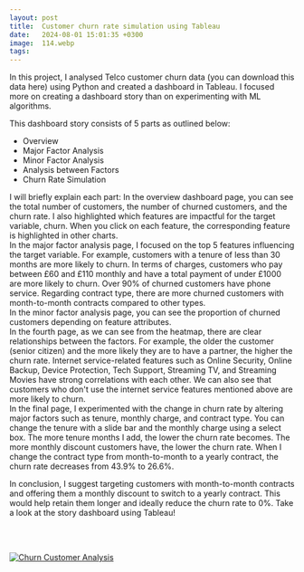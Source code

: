 ```yaml
---
layout: post
title:  Customer churn rate simulation using Tableau
date:   2024-08-01 15:01:35 +0300
image:  114.webp
tags:   
---
```

<!--https://heung-bae-lee.github.io/2020/02/01/NLP_05/-->
In this project, I analysed Telco customer churn data (you can download this data here) using Python and created a dashboard in Tableau. I focused more on creating a dashboard story than on experimenting with ML algorithms.

This dashboard story consists of 5 parts as outlined below:
* Overview
* Major Factor Analysis
* Minor Factor Analysis
* Analysis between Factors
* Churn Rate Simulation

I will briefly explain each part:
In the overview dashboard page, 
you can see the total number of customers, the number of churned customers, and the churn rate. I also highlighted which features are impactful for the target variable, churn. When you click on each feature, the corresponding feature is highlighted in other charts.
<br>
In the major factor analysis page,
I focused on the top 5 features influencing the target variable. For example, customers with a tenure of less than 30 months are more likely to churn. In terms of charges, customers who pay between £60 and £110 monthly and have a total payment of under £1000 are more likely to churn. Over 90% of churned customers have phone service. Regarding contract type, there are more churned customers with month-to-month contracts compared to other types.
<br>
In the minor factor analysis page, 
you can see the proportion of churned customers depending on feature attributes.
<br>
In the fourth page, 
as we can see from the heatmap, there are clear relationships between the factors. For example, the older the customer (senior citizen) and the more likely they are to have a partner, the higher the churn rate. Internet service-related features such as Online Security, Online Backup, Device Protection, Tech Support, Streaming TV, and Streaming Movies have strong correlations with each other. We can also see that customers who don't use the internet service features mentioned above are more likely to churn.
<br>
In the final page, 
I experimented with the change in churn rate by altering major factors such as tenure, monthly charge, and contract type. You can change the tenure with a slide bar and the monthly charge using a select box. The more tenure months I add, the lower the churn rate becomes. The more monthly discount customers have, the lower the churn rate. When I change the contract type from month-to-month to a yearly contract, the churn rate decreases from 43.9% to 26.6%.

In conclusion, I suggest targeting customers with month-to-month contracts and offering them a monthly discount to switch to a yearly contract. This would help retain them longer and ideally reduce the churn rate to 0%.
Take a look at the story dashboard using Tableau!

<br><br>
<div class='tableauPlaceholder' id='viz1724312417023' style='position: relative'><noscript><a href='#'><img alt='Churn Customer Analysis ' src='https:&#47;&#47;public.tableau.com&#47;static&#47;images&#47;Ch&#47;Churn_Customer_Analysis_17241053180540&#47;Story1&#47;1_rss.png' style='border: none' /></a></noscript><object class='tableauViz'  style='display:none;'><param name='host_url' value='https%3A%2F%2Fpublic.tableau.com%2F' /> <param name='embed_code_version' value='3' /> <param name='site_root' value='' /><param name='name' value='Churn_Customer_Analysis_17241053180540&#47;Story1' /><param name='tabs' value='no' /><param name='toolbar' value='yes' /><param name='static_image' value='https:&#47;&#47;public.tableau.com&#47;static&#47;images&#47;Ch&#47;Churn_Customer_Analysis_17241053180540&#47;Story1&#47;1.png' /> <param name='animate_transition' value='yes' /><param name='display_static_image' value='yes' /><param name='display_spinner' value='yes' /><param name='display_overlay' value='yes' /><param name='display_count' value='yes' /><param name='language' value='en-GB' /></object></div>               
<script type='text/javascript'>                    
  var divElement = document.getElementById('viz1724312417023');                    
  var vizElement = divElement.getElementsByTagName('object')[0];                          
  vizElement.style.width='1016px';vizElement.style.height='991px';                    
  var scriptElement = document.createElement('script');                    
  scriptElement.src = 'https://public.tableau.com/javascripts/api/viz_v1.js';                    
  vizElement.parentNode.insertBefore(scriptElement, vizElement);                
</script>


